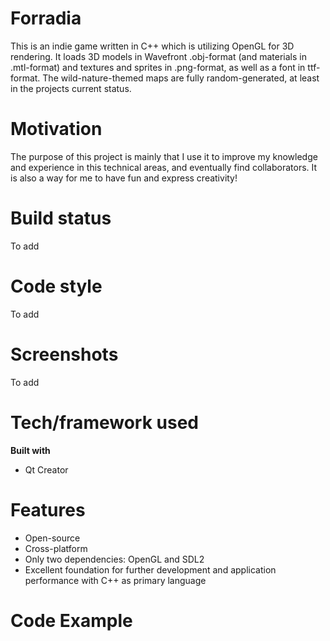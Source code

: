 # Forradia
This is an indie game written in C++ which is utilizing OpenGL for 3D rendering.
It loads 3D models in Wavefront .obj-format (and materials in .mtl-format) and textures and sprites in .png-format, as well as a font in ttf-format. The wild-nature-themed maps are fully random-generated, at least in the projects current status.

# Motivation
The purpose of this project is mainly that I use it to improve my knowledge and experience in this technical areas, and eventually find collaborators. It is also a way for me to have fun and express creativity!

# Build status
To add

# Code style
To add

# Screenshots
To add

# Tech/framework used
**Built with**
* Qt Creator

# Features
* Open-source
* Cross-platform
* Only two dependencies: OpenGL and SDL2
* Excellent foundation for further development and application performance with C++ as primary language

# Code Example
